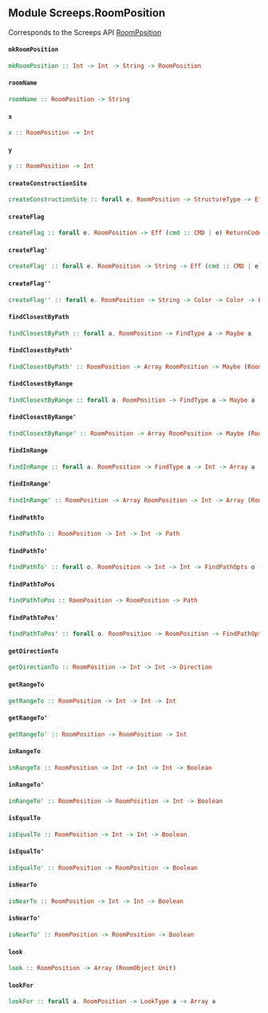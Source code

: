 ## Module Screeps.RoomPosition

Corresponds to the Screeps API [RoomPosition](http://support.screeps.com/hc/en-us/articles/203079201-RoomPosition)

#### `mkRoomPosition`

``` purescript
mkRoomPosition :: Int -> Int -> String -> RoomPosition
```

#### `roomName`

``` purescript
roomName :: RoomPosition -> String
```

#### `x`

``` purescript
x :: RoomPosition -> Int
```

#### `y`

``` purescript
y :: RoomPosition -> Int
```

#### `createConstructionSite`

``` purescript
createConstructionSite :: forall e. RoomPosition -> StructureType -> Eff (cmd :: CMD | e) ReturnCode
```

#### `createFlag`

``` purescript
createFlag :: forall e. RoomPosition -> Eff (cmd :: CMD | e) ReturnCode
```

#### `createFlag'`

``` purescript
createFlag' :: forall e. RoomPosition -> String -> Eff (cmd :: CMD | e) ReturnCode
```

#### `createFlag''`

``` purescript
createFlag'' :: forall e. RoomPosition -> String -> Color -> Color -> Eff (cmd :: CMD | e) ReturnCode
```

#### `findClosestByPath`

``` purescript
findClosestByPath :: forall a. RoomPosition -> FindType a -> Maybe a
```

#### `findClosestByPath'`

``` purescript
findClosestByPath' :: RoomPosition -> Array RoomPosition -> Maybe (RoomObject Unit)
```

#### `findClosestByRange`

``` purescript
findClosestByRange :: forall a. RoomPosition -> FindType a -> Maybe a
```

#### `findClosestByRange'`

``` purescript
findClosestByRange' :: RoomPosition -> Array RoomPosition -> Maybe (RoomObject Unit)
```

#### `findInRange`

``` purescript
findInRange :: forall a. RoomPosition -> FindType a -> Int -> Array a
```

#### `findInRange'`

``` purescript
findInRange' :: RoomPosition -> Array RoomPosition -> Int -> Array (RoomObject Unit)
```

#### `findPathTo`

``` purescript
findPathTo :: RoomPosition -> Int -> Int -> Path
```

#### `findPathTo'`

``` purescript
findPathTo' :: forall o. RoomPosition -> Int -> Int -> FindPathOpts o -> Path
```

#### `findPathToPos`

``` purescript
findPathToPos :: RoomPosition -> RoomPosition -> Path
```

#### `findPathToPos'`

``` purescript
findPathToPos' :: forall o. RoomPosition -> RoomPosition -> FindPathOpts o -> Path
```

#### `getDirectionTo`

``` purescript
getDirectionTo :: RoomPosition -> Int -> Int -> Direction
```

#### `getRangeTo`

``` purescript
getRangeTo :: RoomPosition -> Int -> Int -> Int
```

#### `getRangeTo'`

``` purescript
getRangeTo' :: RoomPosition -> RoomPosition -> Int
```

#### `inRangeTo`

``` purescript
inRangeTo :: RoomPosition -> Int -> Int -> Int -> Boolean
```

#### `inRangeTo'`

``` purescript
inRangeTo' :: RoomPosition -> RoomPosition -> Int -> Boolean
```

#### `isEqualTo`

``` purescript
isEqualTo :: RoomPosition -> Int -> Int -> Boolean
```

#### `isEqualTo'`

``` purescript
isEqualTo' :: RoomPosition -> RoomPosition -> Boolean
```

#### `isNearTo`

``` purescript
isNearTo :: RoomPosition -> Int -> Int -> Boolean
```

#### `isNearTo'`

``` purescript
isNearTo' :: RoomPosition -> RoomPosition -> Boolean
```

#### `look`

``` purescript
look :: RoomPosition -> Array (RoomObject Unit)
```

#### `lookFor`

``` purescript
lookFor :: forall a. RoomPosition -> LookType a -> Array a
```


